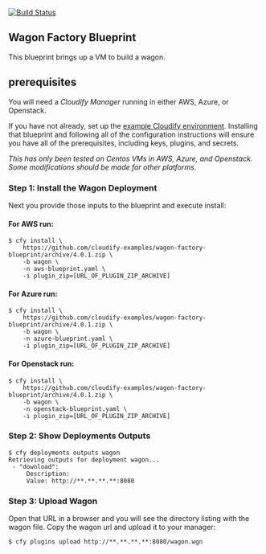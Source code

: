 [![Build Status](https://circleci.com/gh/cloudify-examples/wagon-factory-blueprint.svg?style=shield&circle-token=:circle-token)](https://circleci.com/gh/cloudify-examples/wagon-factory-blueprint)

##  Wagon Factory Blueprint

This blueprint brings up a VM to build a wagon.

## prerequisites

You will need a *Cloudify Manager* running in either AWS, Azure, or Openstack.

If you have not already, set up the [example Cloudify environment](https://github.com/cloudify-examples/cloudify-environment-setup). Installing that blueprint and following all of the configuration instructions will ensure you have all of the prerequisites, including keys, plugins, and secrets.


*This has only been tested on Centos VMs in AWS, Azure, and Openstack. Some modifications should be made for other platforms.*


### Step 1: Install the Wagon Deployment

Next you provide those inputs to the blueprint and execute install:


#### For AWS run:

```shell
$ cfy install \
    https://github.com/cloudify-examples/wagon-factory-blueprint/archive/4.0.1.zip \
    -b wagon \
    -n aws-blueprint.yaml \
    -i plugin_zip=[URL_OF_PLUGIN_ZIP_ARCHIVE]
```


#### For Azure run:

```shell
$ cfy install \
    https://github.com/cloudify-examples/wagon-factory-blueprint/archive/4.0.1.zip \
    -b wagon \
    -n azure-blueprint.yaml \
    -i plugin_zip=[URL_OF_PLUGIN_ZIP_ARCHIVE]
```


#### For Openstack run:

```shell
$ cfy install \
    https://github.com/cloudify-examples/wagon-factory-blueprint/archive/4.0.1.zip \
    -b wagon \
    -n openstack-blueprint.yaml \
    -i plugin_zip=[URL_OF_PLUGIN_ZIP_ARCHIVE]
```


### Step 2: Show Deployments Outputs

```shell
$ cfy deployments outputs wagon
Retrieving outputs for deployment wagon...
 - "download":
     Description:
     Value: http://**.**.**.**:8080
```


### Step 3: Upload Wagon

Open that URL in a browser and you will see the directory listing with the wagon file. Copy the wagon url and upload it to your manager:

```shell
$ cfy plugins upload http://**.**.**.**:8080/wagon.wgn
```
